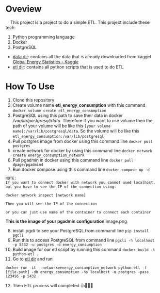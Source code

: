 # Oveview
 
&nbsp;&nbsp;&nbsp;&nbsp;This project is a project to do a simple ETL. This project include these tech:

1. Python programming language
2. Docker
3. PostgreSQL

- [data dir](/data): contains all the data that is already downloaded from kaggel [Global Energy Statistics - Kaggle](https://www.kaggle.com/datasets/akhiljethwa/world-energy-statistics)
- [etl dir](/etl): contains all python scripts that is used to do ETL

# How To Use

1. Clone this repository
2. Create volume name **etl_energy_consumption** with this command ```docker volume create etl_energy_consumption```
3. PostgreSQL using this path to save their data in docker */var/lib/postgresql/data*. Therefore if you want to use volume then the path of your volume will be like this ```[your volume name]:/var/lib/postgresql/data```. So the volume will be like this ```etl_energy_consumption:/var/lib/postgresql``` 
4. Pull postgres image from docker using this command line ```docker pull postgres```
5. create network for docker by using this command line ```docker network create energy_consumption_network```
6. Pull pgadmin in docker using this command line ```docker pull dpage/pgadmin4```
7. Run docker compose using this command line ```docker-compose up -d```

```
NOTE:
If you want to connect docker with network you cannot used localhost, but you have to see the IP of the connection using:

docker network inspect [network name]

Then you will see the IP of the connection

or you can just use name of the container to connect each container
```

**This is the image of your pgadmin configuration**
image.png

8. install pgcli to see your PostgreSQL from command line ```pip install pgcli```
9. Run this to access PostgreSQL from command line ```pgcli -h localhost -p 5432 -u postgres -d energy_consumption```
10. Build image for our etl script by running this command ```docker build -t python-etl .```
11. Go to [etl dir](/etl) and run 
```
docker run -it --network=energy_consumption_network python-etl -f [file-path] -db energy_consumption -hs localhost -u postgres -pass 123456 -p 5432
```
12. Then ETL process will completed 👍👨🏻‍💻